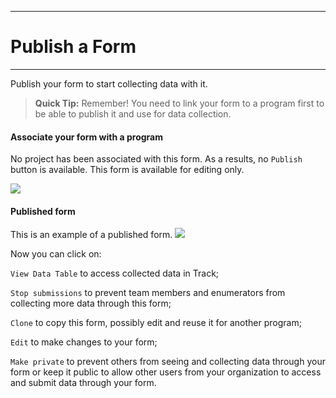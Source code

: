 ****
# Publish a Form
---

Publish your form to start collecting data with it. 

> **Quick Tip:** Remember! You need to link your form to a program first to be able to publish it and use for data collection.

#### Associate your form with a program
No project has been associated with this form. As a results, no `Publish` button is available. This form is available for editing only.

![](/assets_en/no_project.PNG)

#### Published form
This is an example of a published form.
![](/assets_en/published_form.PNG)

Now you can click on:

`View Data Table` to access collected data in Track;

`Stop submissions` to prevent team members and enumerators from collecting more data through this form;

`Clone` to copy this form, possibly edit and reuse it for another program;

`Edit` to make changes to your form;

`Make private` to prevent others from seeing and collecting data through your form or keep it public to allow other users from your organization to access and submit data through your form.

